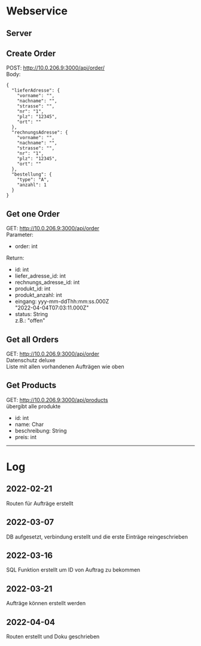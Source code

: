 # Webservice


## Server


## Create Order
POST: http://10.0.206.9:3000/api/order/ \
Body:
```json5
{
  "lieferAdresse": {
    "vorname": "",
    "nachname": "",
    "strasse": "",
    "nr": "1",
    "plz": "12345",
    "ort": ""
  },
  "rechnungsAdresse": {
    "vorname": "",
    "nachname": "",
    "strasse": "",
    "nr": "1",
    "plz": "12345",
    "ort": ""
  },
  "bestellung": {
    "type": "A",
    "anzahl": 1
  }
}
```

## Get one Order
GET: http://10.0.206.9:3000/api/order \
Parameter:

* order: int  

Return:
* id: int
* liefer_adresse_id: int
* rechnungs_adresse_id: int
* produkt_id: int
* produkt_anzahl: int
* eingang: yyy-mm-ddThh:mm:ss.000Z\
  "2022-04-04T07:03:11.000Z"
* status: String \
z.B.: "offen"

## Get all Orders
GET: http://10.0.206.9:3000/api/order \
Datenschutz deluxe \
Liste mit allen vorhandenen Aufträgen wie oben 

## Get Products
GET: http://10.0.206.9:3000/api/products \
übergibt alle produkte 
* id: int
* name: Char 
* beschreibung: String
* preis: int

---
# Log

## 2022-02-21

Routen für Aufträge erstellt

## 2022-03-07

DB aufgesetzt, verbindung erstellt und die erste Einträge reingeschrieben

## 2022-03-16

SQL Funktion erstellt um ID von Auftrag zu bekommen

## 2022-03-21

Aufträge können erstellt werden

## 2022-04-04

Routen erstellt und Doku geschrieben